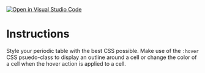 [![Open in Visual Studio Code](https://classroom.github.com/assets/open-in-vscode-c66648af7eb3fe8bc4f294546bfd86ef473780cde1dea487d3c4ff354943c9ae.svg)](https://classroom.github.com/online_ide?assignment_repo_id=8505615&assignment_repo_type=AssignmentRepo)
# Instructions

Style your periodic table with the best CSS possible. Make use of the `:hover` CSS psuedo-class to display an outline around a cell or change the color of a cell when the hover action is applied to a cell.
